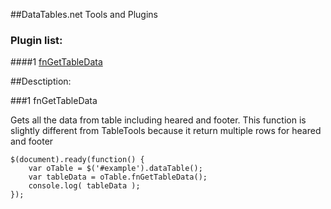 ##DataTables.net Tools and Plugins

### Plugin list:

####1 [fnGetTableData](#fnGetTableData)


##Desctiption:

###1 <a id="fnGetTableData"></a>fnGetTableData


 Gets all the data from table including heared and footer.
 This function is slightly different from TableTools because 
 it return multiple rows for heared and footer
 
    $(document).ready(function() {
        var oTable = $('#example').dataTable();
        var tableData = oTable.fnGetTableData();
        console.log( tableData );
    });